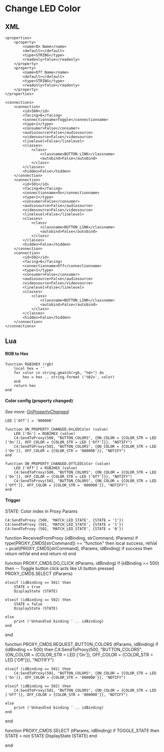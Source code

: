 # Change LED Color


## XML

```
<properties>
    <property>
        <name>On Name</name>
        <default></default>
        <type>STRING</type>
        <readonly>false</readonly>
    </property>
    <property>
        <name>Off Name</name>
        <default></default>
        <type>STRING</type>
        <readonly>false</readonly>
    </property>
</properties>

<connections>
    <connection>
        <id>500</id>
        <facing>6</facing>
        <connectionname>Toggle</connectionname>
        <type>1</type>
        <consumer>False</consumer>
        <audiosource>False</audiosource>
        <videosource>False</videosource>
        <linelevel>False</linelevel>
        <classes>
            <class>
                <classname>BUTTON_LINK</classname>
                <autobind>False</autobind>
            </class>
        </classes>
        <hidden>False</hidden>
    </connection>
    <connection>
        <id>501</id>
        <facing>6</facing>
        <connectionname>On</connectionname>
        <type>1</type>
        <consumer>False</consumer>
        <audiosource>False</audiosource>
        <videosource>False</videosource>
        <linelevel>False</linelevel>
        <classes>
            <class>
                <classname>BUTTON_LINK</classname>
                <autobind>False</autobind>
            </class>
        </classes>
        <hidden>False</hidden>
    </connection>
    <connection>
        <id>502</id>
        <facing>6</facing>
        <connectionname>Off</connectionname>
        <type>1</type>
        <consumer>False</consumer>
        <audiosource>False</audiosource>
        <videosource>False</videosource>
        <linelevel>False</linelevel>
        <classes>
            <class>
                <classname>BUTTON_LINK</classname>
                <autobind>False</autobind>
            </class>
        </classes>
        <hidden>False</hidden>
    </connection>
</connections>
```


## Lua

#### RGB to Hex
```
function RGB2HEX (rgb)
	local hex = ''
	for color in string.gmatch(rgb, "%d+") do
		hex = hex .. string.format ('%02x', color)
	end
	return hex
end
```

#### Color config (property changed)
*See more: [OnPropertyChanged](https://control4.github.io/docs-driverworks-api/#onpropertychanged)*
```
LED ['Off'] = '000000'

function ON_PROPERTY_CHANGED.OnLEDColor (value)
	LED ['On'] = RGB2HEX (value)
	C4:SendToProxy(500, "BUTTON_COLORS", {ON_COLOR = {COLOR_STR = LED ['On']}, OFF_COLOR = {COLOR_STR = LED ['Off']}}, "NOTIFY")
	C4:SendToProxy(501, "BUTTON_COLORS", {ON_COLOR = {COLOR_STR = LED ['On']}, OFF_COLOR = {COLOR_STR = '000000'}}, "NOTIFY")
end

function ON_PROPERTY_CHANGED.OffLEDColor (value)
	LED ['Off'] = RGB2HEX (value)
	C4:SendToProxy(500, "BUTTON_COLORS", {ON_COLOR = {COLOR_STR = LED ['On']}, OFF_COLOR = {COLOR_STR = LED ['Off']}}, "NOTIFY")
	C4:SendToProxy(502, "BUTTON_COLORS", {ON_COLOR = {COLOR_STR = LED ['Off']}, OFF_COLOR = {COLOR_STR = '000000'}}, "NOTIFY")
end
```

#### Trigger
STATE: Color index in Proxy Params
```
C4:SendToProxy (500, 'MATCH_LED_STATE', {STATE = '1'})
C4:SendToProxy (501, 'MATCH_LED_STATE', {STATE = '1'})
C4:SendToProxy (502, 'MATCH_LED_STATE', {STATE = '0'})
```









function ReceivedFromProxy (idBinding, strCommand, tParams)
    if type(PROXY_CMDS[strCommand]) == "function" then
        local success, retVal = pcall(PROXY_CMDS[strCommand], tParams, idBinding)
        if success then
            return retVal
        end
    end
    return nil
end

function PROXY_CMDS.DO_CLICK (tParams, idBinding)
	if (idBinding == 500) then
		-- Toggle button click acts like UI button pressed
		PROXY_CMDS.SELECT (tParams)

	elseif (idBinding == 501) then
		STATE = true
		DisplayState (STATE)

	elseif (idBinding == 502) then
		STATE = false
		DisplayState (STATE)

	else
		print ('Unhandled binding ' .. idBinding)
	end
end

function PROXY_CMDS.REQUEST_BUTTON_COLORS (tParams, idBinding)
	if (idBinding == 500) then
		C4:SendToProxy(500, "BUTTON_COLORS", {ON_COLOR = {COLOR_STR = LED ['On']}, OFF_COLOR = {COLOR_STR = LED ['Off']}}, "NOTIFY")

	elseif (idBinding == 501) then
		C4:SendToProxy(501, "BUTTON_COLORS", {ON_COLOR = {COLOR_STR = LED ['On']}, OFF_COLOR = {COLOR_STR = '000000'}}, "NOTIFY")

	elseif (idBinding == 502) then
		C4:SendToProxy(502, "BUTTON_COLORS", {ON_COLOR = {COLOR_STR = LED ['Off']}, OFF_COLOR = {COLOR_STR = '000000'}}, "NOTIFY")

	else
		print ('Unhandled binding ' .. idBinding)
	end
end

function PROXY_CMDS.SELECT (tParams, idBinding)
	if TOGGLE_STATE then
		STATE = not STATE
		DisplayState (STATE)
	end

end